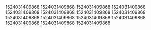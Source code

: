 1524031409868
1524031409868
1524031409868
1524031409868
1524031409868
1524031409868
1524031409868
1524031409868
1524031409868
1524031409868
1524031409868
1524031409868
1524031409868
1524031409868
1524031409868